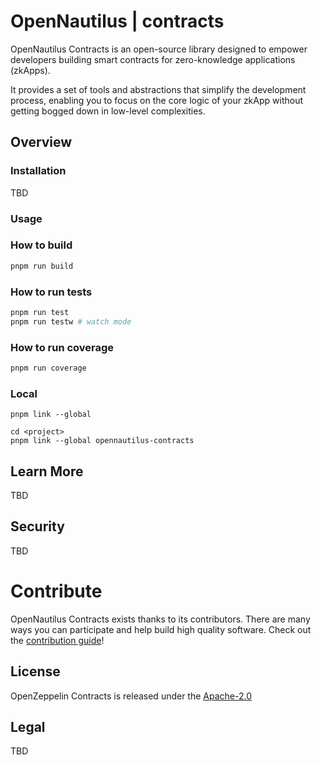 # OpenNautilus | contracts

OpenNautilus Contracts is an open-source library designed to empower developers building smart contracts for zero-knowledge applications (zkApps). 

It provides a set of tools and abstractions that simplify the development process, enabling you to focus on the core logic of your zkApp without getting bogged down in low-level complexities.

## Overview

### Installation

TBD

### Usage

### How to build

```sh
pnpm run build
```

### How to run tests

```sh
pnpm run test
pnpm run testw # watch mode
```

### How to run coverage

```sh
pnpm run coverage
```

### Local
```
pnpm link --global

cd <project>
pnpm link --global opennautilus-contracts

```

## Learn More

TBD

## Security

TBD

# Contribute

OpenNautilus Contracts exists thanks to its contributors. There are many ways you can participate and help build high quality software. Check out the [contribution guide](CONTRIBUTING.md)!

## License

OpenZeppelin Contracts is released under the [Apache-2.0](LICENSE)

## Legal

TBD